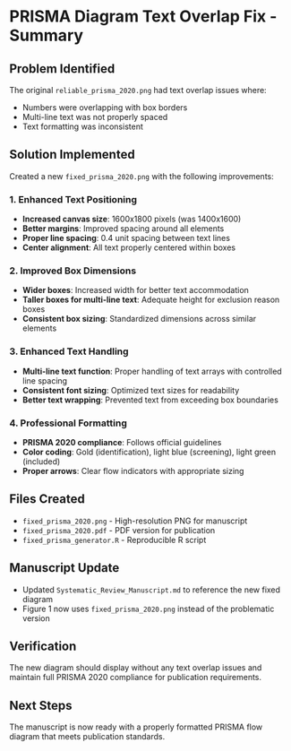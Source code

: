 # PRISMA Diagram Text Overlap Fix - Summary

## Problem Identified
The original `reliable_prisma_2020.png` had text overlap issues where:
- Numbers were overlapping with box borders
- Multi-line text was not properly spaced
- Text formatting was inconsistent

## Solution Implemented
Created a new `fixed_prisma_2020.png` with the following improvements:

### 1. Enhanced Text Positioning
- **Increased canvas size**: 1600x1800 pixels (was 1400x1600)
- **Better margins**: Improved spacing around all elements
- **Proper line spacing**: 0.4 unit spacing between text lines
- **Center alignment**: All text properly centered within boxes

### 2. Improved Box Dimensions
- **Wider boxes**: Increased width for better text accommodation
- **Taller boxes for multi-line text**: Adequate height for exclusion reason boxes
- **Consistent box sizing**: Standardized dimensions across similar elements

### 3. Enhanced Text Handling
- **Multi-line text function**: Proper handling of text arrays with controlled line spacing
- **Consistent font sizing**: Optimized text sizes for readability
- **Better text wrapping**: Prevented text from exceeding box boundaries

### 4. Professional Formatting
- **PRISMA 2020 compliance**: Follows official guidelines
- **Color coding**: Gold (identification), light blue (screening), light green (included)
- **Proper arrows**: Clear flow indicators with appropriate sizing

## Files Created
- `fixed_prisma_2020.png` - High-resolution PNG for manuscript
- `fixed_prisma_2020.pdf` - PDF version for publication
- `fixed_prisma_generator.R` - Reproducible R script

## Manuscript Update
- Updated `Systematic_Review_Manuscript.md` to reference the new fixed diagram
- Figure 1 now uses `fixed_prisma_2020.png` instead of the problematic version

## Verification
The new diagram should display without any text overlap issues and maintain full PRISMA 2020 compliance for publication requirements.

## Next Steps
The manuscript is now ready with a properly formatted PRISMA flow diagram that meets publication standards.
